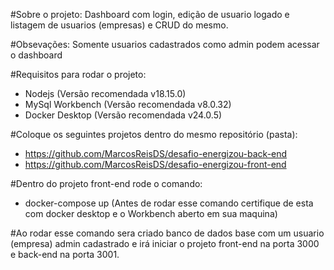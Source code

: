 #Sobre o projeto:
Dashboard com login, edição de usuario logado e listagem de usuarios (empresas) e CRUD do mesmo.

#Obsevações:
Somente usuarios cadastrados como admin podem acessar o dashboard

#Requisitos para rodar o projeto:
- Nodejs (Versão recomendada v18.15.0)
- MySql Workbench (Versão recomendada v8.0.32)
- Docker Desktop (Versão recomendada v24.0.5)

#Coloque os seguintes projetos dentro do mesmo repositório (pasta):
- https://github.com/MarcosReisDS/desafio-energizou-back-end
- https://github.com/MarcosReisDS/desafio-energizou-front-end

#Dentro do projeto front-end rode o comando:
- docker-compose up (Antes de rodar esse comando certifique de esta com docker desktop e o Workbench aberto em sua maquina)

#Ao rodar esse comando sera criado banco de dados base com um usuario (empresa) admin cadastrado e irá iniciar o projeto front-end na porta 3000 e back-end na porta 3001.


  

